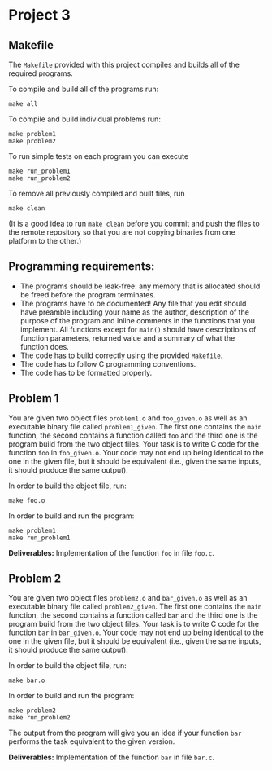 # Project 3
## Makefile

The `Makefile` provided with this project compiles and builds all of the required programs.

To compile and build all of the programs run:

    make all

To compile and build individual problems run:

    make problem1
    make problem2

To run simple tests  on each program you can execute

    make run_problem1
    make run_problem2

To remove all previously compiled and built files, run

    make clean

(It is a good idea to run `make clean` before you commit and push the files to the remote repository so that you are
  not copying binaries from one platform to the other.)

## Programming requirements:

- The programs should be leak-free: any memory that is allocated should be freed before the program terminates.
- The programs have to be documented! Any file that you edit should have preamble
 including your name as the author, description of the purpose of the program and
 inline comments in the functions that you implement. All functions except for `main()` should
 have descriptions of function parameters, returned value and a summary of what the function does.
- The code has to build correctly using the provided `Makefile`.
- The code has to follow C programming conventions.
- The code has to be formatted properly.  


## Problem 1


You are given two object files `problem1.o` and `foo_given.o` as well as an executable binary
file called `problem1_given`. The first one
contains the `main` function, the second contains a function called `foo` and the third
one is the program build from the two object files. Your task is to write C code for
the function `foo` in `foo_given.o`. Your code may not end up being identical to
the one in the given file, but it should be equivalent (i.e., given the same
inputs, it should produce the same output).

In order to build the object file, run:

```
make foo.o
```

In order to build and run the program:

```
make problem1
make run_problem1
```

__Deliverables:__
Implementation of the function `foo` in file `foo.c`.





## Problem 2

You are given two object files `problem2.o` and `bar_given.o` as well as an executable binary
file called `problem2_given`. The first one
contains the `main` function, the second contains a function called `bar` and the third
one is the program build from the two object files. Your task is to write C code for
the function `bar` in `bar_given.o`. Your code may not end up being identical to
the one in the given file, but it should be equivalent (i.e., given the same
inputs, it should produce the same output).

In order to build the object file, run:

```
make bar.o
```

In order to build and run the program:

```
make problem2
make run_problem2
```

The output from the program will give you an idea if your function `bar` performs
the task equivalent to the given version.

__Deliverables:__
Implementation of the function `bar` in file `bar.c`.
